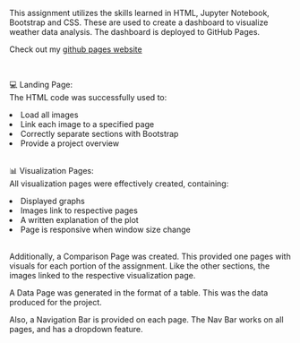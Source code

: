 This assignment utilizes the skills learned in HTML, Jupyter Notebook, Bootstrap and CSS. These are used to create a dashboard to visualize weather data analysis. The dashboard is deployed to GitHub Pages.    


Check out my [github pages website](https://emersonmolett.github.io/Web-Design-Challenge/Resources/assets/images/Landing_Page.html)

<br>

💻 Landing Page:<br>
The HTML code was successfully used to:
<li>Load all images</li>
<li>Link each image to a specified page</li>
<li>Correctly separate sections with Bootstrap</li>
<li>Provide a project overview</li> 

<br>

📊 Visualization Pages: <br>
All visualization pages were effectively created, containing:
<li>Displayed graphs</li>
<li>Images link to respective pages</li>
<li>A written explanation of the plot</li>
<li>Page is responsive when window size change</li>   

<br>
<p>Additionally, a Comparison Page was created. This provided one pages with visuals for each portion of the assignment. Like the other sections, the images linked to the respective visualization page.</p>

<p>A Data Page was generated in the format of a table. This was the data produced for the project.</p>

<p>Also, a Navigation Bar is provided on each page. The Nav Bar works on all pages, and has a dropdown feature. </p> 


